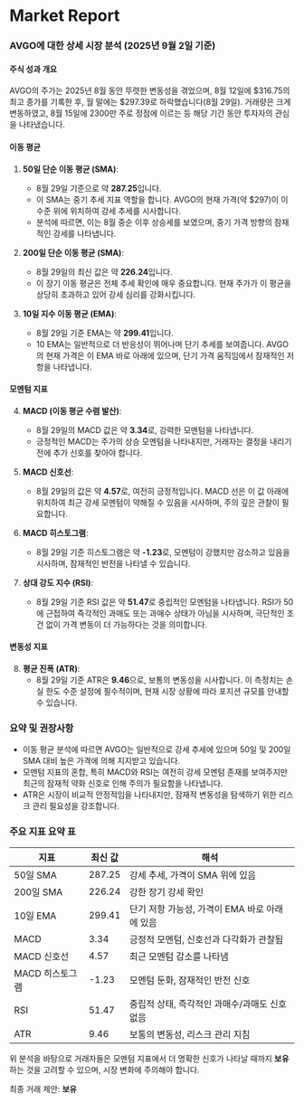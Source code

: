 # Market Report

### AVGO에 대한 상세 시장 분석 (2025년 9월 2일 기준)

#### 주식 성과 개요
AVGO의 주가는 2025년 8월 동안 뚜렷한 변동성을 겪었으며, 8월 12일에 $316.75의 최고 종가를 기록한 후, 월 말에는 $297.39로 하락했습니다(8월 29일). 거래량은 크게 변동하였고, 8월 15일에 2300만 주로 정점에 이르는 등 해당 기간 동안 투자자의 관심을 나타냈습니다.

#### 이동 평균
1. **50일 단순 이동 평균 (SMA)**:
   - 8월 29일 기준으로 약 **287.25**입니다.
   - 이 SMA는 중기 추세 지표 역할을 합니다. AVGO의 현재 가격(약 $297)이 이 수준 위에 위치하여 강세 추세를 시사합니다.
   - 분석에 따르면, 이는 8월 중순 이후 상승세를 보였으며, 중기 가격 방향의 잠재적인 강세를 나타냅니다.

2. **200일 단순 이동 평균 (SMA)**:
   - 8월 29일의 최신 값은 약 **226.24**입니다.
   - 이 장기 이동 평균은 전체 추세 확인에 매우 중요합니다. 현재 주가가 이 평균을 상당히 초과하고 있어 강세 심리를 강화시킵니다.

3. **10일 지수 이동 평균 (EMA)**:
   - 8월 29일 기준 EMA는 약 **299.41**입니다.
   - 10 EMA는 일반적으로 더 반응성이 뛰어나며 단기 추세를 보여줍니다. AVGO의 현재 가격은 이 EMA 바로 아래에 있으며, 단기 가격 움직임에서 잠재적인 저항을 나타냅니다.

#### 모멘텀 지표
4. **MACD (이동 평균 수렴 발산)**:
   - 8월 29일의 MACD 값은 약 **3.34**로, 강력한 모멘텀을 나타냅니다.
   - 긍정적인 MACD는 주가의 상승 모멘텀을 나타내지만, 거래자는 결정을 내리기 전에 추가 신호를 찾아야 합니다.

5. **MACD 신호선**:
   - 8월 29일의 값은 약 **4.57**로, 여전히 긍정적입니다. MACD 선은 이 값 아래에 위치하여 최근 강세 모멘텀이 약해질 수 있음을 시사하며, 주의 깊은 관찰이 필요합니다.

6. **MACD 히스토그램**:
   - 8월 29일 기준 히스토그램은 약 **-1.23**로, 모멘텀이 강했지만 감소하고 있음을 시사하며, 잠재적인 반전을 나타낼 수 있습니다.

7. **상대 강도 지수 (RSI)**:
   - 8월 29일 기준 RSI 값은 약 **51.47**로 중립적인 모멘텀을 나타냅니다. RSI가 50에 근접하여 즉각적인 과매도 또는 과매수 상태가 아님을 시사하며, 극단적인 조건 없이 가격 변동이 더 가능하다는 것을 의미합니다.

#### 변동성 지표
8. **평균 진폭 (ATR)**:
   - 8월 29일 기준 ATR은 **9.46**으로, 보통의 변동성을 시사합니다. 이 측정치는 손실 한도 수준 설정에 필수적이며, 현재 시장 상황에 따라 포지션 규모를 안내할 수 있습니다.

### 요약 및 권장사항
- 이동 평균 분석에 따르면 AVGO는 일반적으로 강세 추세에 있으며 50일 및 200일 SMA 대비 높은 가격에 의해 지지받고 있습니다.
- 모멘텀 지표의 혼합, 특히 MACD와 RSI는 여전히 강세 모멘텀 존재를 보여주지만 최근의 잠재적 약화 신호로 인해 주의가 필요함을 나타냅니다.
- ATR은 시장이 비교적 안정적임을 나타내지만, 잠재적 변동성을 탐색하기 위한 리스크 관리 필요성을 강조합니다.

### 주요 지표 요약 표

| 지표                  | 최신 값     | 해석                                                         |
|-----------------------|--------------|----------------------------------------------------------------|
| 50일 SMA              | 287.25       | 강세 추세, 가격이 SMA 위에 있음                             |
| 200일 SMA             | 226.24       | 강한 장기 강세 확인                                         |
| 10일 EMA              | 299.41       | 단기 저항 가능성, 가격이 EMA 바로 아래에 있음              |
| MACD                  | 3.34         | 긍정적 모멘텀, 신호선과 다각화가 관찰됨                   |
| MACD 신호선          | 4.57         | 최근 모멘텀 감소를 나타냄                                  |
| MACD 히스토그램       | -1.23        | 모멘텀 둔화, 잠재적인 반전 신호                           |
| RSI                   | 51.47        | 중립적 상태, 즉각적인 과매수/과매도 신호 없음            |
| ATR                   | 9.46         | 보통의 변동성, 리스크 관리 지침                             |

위 분석을 바탕으로 거래자들은 모멘텀 지표에서 더 명확한 신호가 나타날 때까지 **보유**하는 것을 고려할 수 있으며, 시장 변화에 주의해야 합니다.

최종 거래 제안: **보유**
